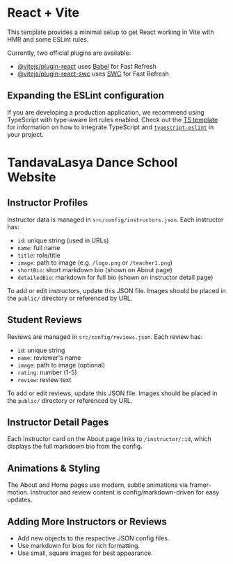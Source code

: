 # React + Vite

This template provides a minimal setup to get React working in Vite with HMR and some ESLint rules.

Currently, two official plugins are available:

- [@vitejs/plugin-react](https://github.com/vitejs/vite-plugin-react/blob/main/packages/plugin-react) uses [Babel](https://babeljs.io/) for Fast Refresh
- [@vitejs/plugin-react-swc](https://github.com/vitejs/vite-plugin-react/blob/main/packages/plugin-react-swc) uses [SWC](https://swc.rs/) for Fast Refresh

## Expanding the ESLint configuration

If you are developing a production application, we recommend using TypeScript with type-aware lint rules enabled. Check out the [TS template](https://github.com/vitejs/vite/tree/main/packages/create-vite/template-react-ts) for information on how to integrate TypeScript and [`typescript-eslint`](https://typescript-eslint.io) in your project.

# TandavaLasya Dance School Website

## Instructor Profiles

Instructor data is managed in `src/config/instructors.json`. Each instructor has:
- `id`: unique string (used in URLs)
- `name`: full name
- `title`: role/title
- `image`: path to image (e.g. `/logo.png` or `/teacher1.png`)
- `shortBio`: short markdown bio (shown on About page)
- `detailedBio`: markdown for full bio (shown on instructor detail page)

To add or edit instructors, update this JSON file. Images should be placed in the `public/` directory or referenced by URL.

## Student Reviews

Reviews are managed in `src/config/reviews.json`. Each review has:
- `id`: unique string
- `name`: reviewer's name
- `image`: path to image (optional)
- `rating`: number (1-5)
- `review`: review text

To add or edit reviews, update this JSON file. Images should be placed in the `public/` directory or referenced by URL.

## Instructor Detail Pages

Each instructor card on the About page links to `/instructor/:id`, which displays the full markdown bio from the config.

## Animations & Styling

The About and Home pages use modern, subtle animations via framer-motion. Instructor and review content is config/markdown-driven for easy updates.

## Adding More Instructors or Reviews
- Add new objects to the respective JSON config files.
- Use markdown for bios for rich formatting.
- Use small, square images for best appearance.
